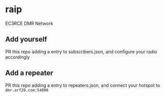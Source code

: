 # raip

EC3RCE DMR Network

## Add yourself

PR this repo adding a entry to subscribers.json, and configure your radio accordingly

## Add a repeater

PR this repo adding a entry to repeaters.json, and connect your hotspot to
`dmr.arf20.com:54000`

